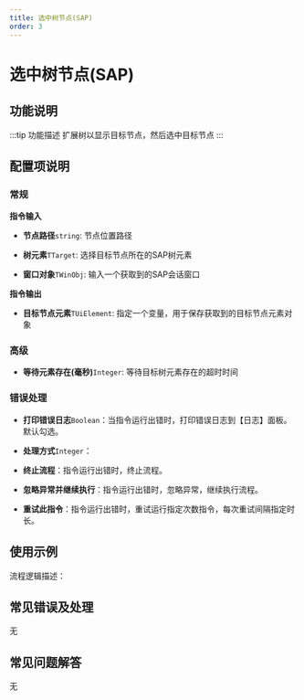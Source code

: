 ```yaml
---
title: 选中树节点(SAP)
order: 3
---
```


# 选中树节点(SAP)

## 功能说明

:::tip 功能描述
扩展树以显示目标节点，然后选中目标节点
:::

## 配置项说明

### 常规

**指令输入**

- **节点路径**`string`: 节点位置路径

- **树元素**`TTarget`: 选择目标节点所在的SAP树元素

- **窗口对象**`TWinObj`: 输入一个获取到的SAP会话窗口


**指令输出**

- **目标节点元素**`TUiElement`: 指定一个变量，用于保存获取到的目标节点元素对象

### 高级

- **等待元素存在(毫秒)**`Integer`: 等待目标树元素存在的超时时间

### 错误处理

- **打印错误日志**`Boolean`：当指令运行出错时，打印错误日志到【日志】面板。默认勾选。

- **处理方式**`Integer`：

 - **终止流程**：指令运行出错时，终止流程。

 - **忽略异常并继续执行**：指令运行出错时，忽略异常，继续执行流程。

 - **重试此指令**：指令运行出错时，重试运行指定次数指令，每次重试间隔指定时长。

## 使用示例

流程逻辑描述：

## 常见错误及处理

无

## 常见问题解答

无

